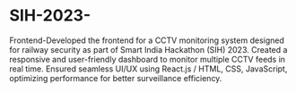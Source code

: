 # SIH-2023-

Frontend-Developed the frontend for a CCTV monitoring system designed for railway security as part of Smart India Hackathon (SIH) 2023. Created a responsive and user-friendly dashboard to monitor multiple CCTV feeds in real time. Ensured seamless UI/UX using React.js / HTML, CSS, JavaScript, optimizing performance for better surveillance efficiency.



